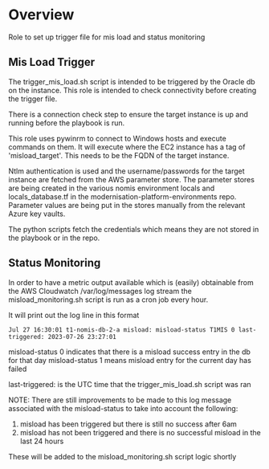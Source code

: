 # Overview

Role to set up trigger file for mis load and status monitoring

## Mis Load Trigger

The trigger_mis_load.sh script is intended to be triggered by the Oracle db on the instance. This role is intended to check connectivity before creating the trigger file.

There is a connection check step to ensure the target instance is up and running before the playbook is run.

This role uses pywinrm to connect to Windows hosts and execute commands on them. It will execute where the EC2 instance has a tag of 'misload_target'. This needs to be the FQDN of the target instance.

Ntlm authentication is used and the username/passwords for the target instance are fetched from the AWS parameter store. The parameter stores are being created in the various nomis environment locals and locals_database.tf in the modernisation-platform-environments repo. Parameter values are being put in the stores manually from the relevant Azure key vaults.

The python scripts fetch the credentials which means they are not stored in the playbook or in the repo.

## Status Monitoring

In order to have a metric output available which is (easily) obtainable from the AWS Cloudwatch /var/log/messages log stream the misload_monitoring.sh script is run as a cron job every hour.

It will print out the log line in this format

`Jul 27 16:30:01 t1-nomis-db-2-a misload: misload-status T1MIS 0 last-triggered: 2023-07-26 23:27:01`

misload-status <dbname> 0 indicates that there is a misload success entry in the db for that day
misload-status <dbname> 1 means misload entry for the current day has failed

last-triggered: is the UTC time that the trigger_mis_load.sh script was ran

NOTE: There are still improvements to be made to this log message associated with the misload-status to take into account the following: 

1. misload has been triggered but there is still no success after 6am
2. misload has not been triggered and there is no successful misload in the last 24 hours

These will be added to the misload_monitoring.sh script logic shortly